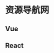 # 资源导航网

<script setup lang="ts">
import Resource from '../.vitepress/theme/views/Resource.vue'
import ResourceSite from '../ResourceSite.json'

const vueOption = ResourceSite[ResourceSite.findIndex(item => item.name === 'Vue')]
const reactOption = ResourceSite[ResourceSite.findIndex(item => item.name === 'React')]
</script>

## Vue

<Resource :options="vueOption.options" />

## React

<Resource :options="reactOption.options" />
